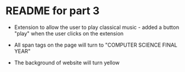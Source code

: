 # README for part 3

* Extension to allow the user to play classical music - added a button "play" when the user clicks on the extension 

* All span tags on the page will turn to "COMPUTER SCIENCE FINAL YEAR" 

* The background of website will turn yellow 

